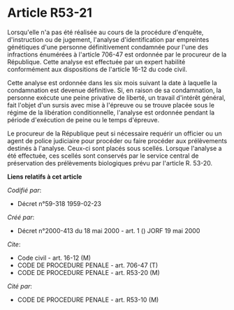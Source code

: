 # Article R53-21

Lorsqu'elle n'a pas été réalisée au cours de la procédure d'enquête, d'instruction ou de jugement, l'analyse d'identification
par empreintes génétiques d'une personne définitivement condamnée pour l'une des infractions énumérées à l'article 706-47 est
ordonnée par le procureur de la République. Cette analyse est effectuée par un expert habilité conformément aux dispositions
de l'article 16-12 du code civil.

Cette analyse est ordonnée dans les six mois suivant la date à laquelle la condamnation est devenue définitive. Si, en raison
de sa condamnation, la personne exécute une peine privative de liberté, un travail d'intérêt général, fait l'objet d'un
sursis avec mise à l'épreuve ou se trouve placée sous le régime de la libération conditionnelle, l'analyse est ordonnée
pendant la période d'exécution de peine ou le temps d'épreuve.

Le procureur de la République peut si nécessaire requérir un officier ou un agent de police judiciaire pour procéder ou faire
procéder aux prélèvements destinés à l'analyse. Ceux-ci sont placés sous scellés. Lorsque l'analyse a été effectuée, ces
scellés sont conservés par le service central de préservation des prélèvements biologiques prévu par l'article R. 53-20.

**Liens relatifs à cet article**

_Codifié par_:

  - Décret n°59-318 1959-02-23

_Créé par_:

  - Décret n°2000-413 du 18 mai 2000 - art. 1 () JORF 19 mai 2000

_Cite_:

  - Code civil - art. 16-12 (M)
  - CODE DE PROCEDURE PENALE - art. 706-47 (T)
  - CODE DE PROCEDURE PENALE - art. R53-20 (M)

_Cité par_:

  - CODE DE PROCEDURE PENALE - art. R53-10 (M)
